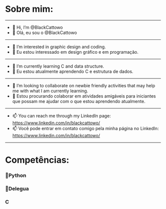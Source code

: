 # Sobre mim:
---
- 👋 Hi, I’m @BlackCattowo
- 👋 Olá, eu sou o @BlackCattowo
---
- 👀 I’m interested in graphic design and coding.
- 👀 Eu estou interessado em design gráfico e em programação.
---
- 🌱 I’m currently learning C and data structure. 
- 🌱 Eu estou atualmente aprendendo C e estrutura de dados.
---
- 💞️ I’m looking to collaborate on newbie friendly activities that may help me with what I am currently learning.
- 💞️ Estou procurando colaborar em atividades amigáveis para iniciantes que possam me ajudar com o que estou aprendendo atualmente.
---
- 📫 You can reach me through my LinkedIn page: https://www.linkedin.com/in/blackcattowo/
- 📫 Você pode entrar em contato comigo pela minha página no LinkedIn:
https://www.linkedin.com/in/blackcattowo/
---

# Competências:
### 🐍Python
### 🐴Delegua
### C
<!---
BlackCattowo/BlackCattowo is a ✨ special ✨ repository because its `README.md` (this file) appears on your GitHub profile.
You can click the Preview link to take a look at your changes.
--->
